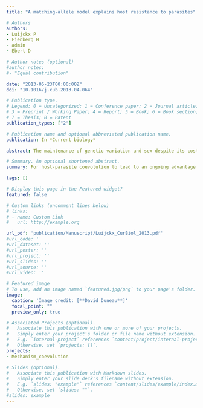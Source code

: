 ```yaml
---
title: "A matching-allele model explains host resistance to parasites"

# Authors
authors: 
- Luijckx P
- Fienberg H
- admin
- Ebert D 

# Author notes (optional)
#author_notes:
#- "Equal contribution"

date: "2013-05-23T00:00:00Z"
doi: "10.1016/j.cub.2013.04.064"

# Publication type.
# Legend: 0 = Uncategorized; 1 = Conference paper; 2 = Journal article;
# 3 = Preprint / Working Paper; 4 = Report; 5 = Book; 6 = Book section;
# 7 = Thesis; 8 = Patent
publication_types: ["2"]

# Publication name and optional abbreviated publication name.
publication: In *Current biology*

abstract: The maintenance of genetic variation and sex despite its costs has long puzzled biologists. A popular idea, the Red Queen Theory, is that under rapid antagonistic coevolution between hosts and their parasites, the formation of new rare host genotypes through sex can be advantageous as it creates host genotypes to which the prevailing parasite is not adapted. For host-parasite coevolution to lead to an ongoing advantage for rare genotypes, parasites should infect specific host genotypes and hosts should resist specific parasite genotypes. The most prominent genetics capturing such specificity are matching-allele models (MAMs), which have the key feature that resistance for two parasite genotypes can reverse by switching one allele at one host locus. Despite the lack of empirical support, MAMs have played a central role in the theoretical development of antagonistic coevolution, local adaptation, speciation, and sexual selection. Using genetic crosses, we show that resistance of the crustacean Daphnia magna against the parasitic bacterium Pasteuria ramosa follows a MAM. Simulation results show that the observed genetics can explain the maintenance of genetic variation and contribute to the maintenance of sex in the facultatively sexual host as predicted by the Red Queen Theory. 

# Summary. An optional shortened abstract.
summary: For host-parasite coevolution to lead to an ongoing advantage for rare genotypes, parasites should infect specific host genotypes and hosts should resist specific parasite genotypes. Using the crustacean <i>Daphnia magna</i> and its parasitic bacterium <i>Pasteuria ramosa</i>, we described for the first time the genetics model capturing best such specificity, the matching-allele models (MAMs). I performed all the attachment tests of this study.  

tags: []

# Display this page in the Featured widget?
featured: false

# Custom links (uncomment lines below)
# links:
# - name: Custom Link
#   url: http://example.org

url_pdf: 'publication/Manuscript/Luijckx_CurBiol_2013.pdf'
#url_code: ''
#url_dataset: ''
#url_poster: ''
#url_project: ''
#url_slides: ''
#url_source: ''
#url_video: ''

# Featured image
# To use, add an image named `featured.jpg/png` to your page's folder. 
image:
  caption: 'Image credit: [**David Duneau**]'
  focal_point: ""
  preview_only: true

# Associated Projects (optional).
#   Associate this publication with one or more of your projects.
#   Simply enter your project's folder or file name without extension.
#   E.g. `internal-project` references `content/project/internal-project/index.md`.
#   Otherwise, set `projects: []`.
projects:
- Mechanism_coevolution

# Slides (optional).
#   Associate this publication with Markdown slides.
#   Simply enter your slide deck's filename without extension.
#   E.g. `slides: "example"` references `content/slides/example/index.md`.
#   Otherwise, set `slides: ""`.
#slides: example
---
```

